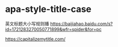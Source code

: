 # apa-style-title-case

英文标题大小写规则播
https://baijiahao.baidu.com/s?id=1721283270050771899&wfr=spider&for=pc

https://capitalizemytitle.com/


